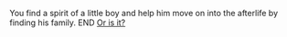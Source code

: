 You find a spirit of a little boy and help him move on into the afterlife by finding his family.
END
[Or is it?](END-true.md)